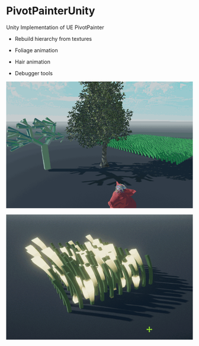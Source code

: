 # PivotPainterUnity

Unity Implementation of UE PivotPainter

* Rebuild hierarchy from textures

* Foliage animation

* Hair animation

* Debugger tools

![](https://github.com/fancyzero/UnityPivotPainter/blob/main/Images/Demo.gif)

![](https://github.com/fancyzero/Misc/blob/main/StrangeGrass.gif)

